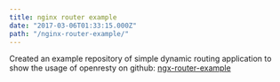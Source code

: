 ```yaml
---
title: nginx router example
date: "2017-03-06T01:33:15.000Z"
path: "/nginx-router-example/"
---
```


Created an example repository of simple dynamic routing application to show the usage of openresty on github:
[ngx-router-example](https://github.com/liuchong/ngx-router-example)
